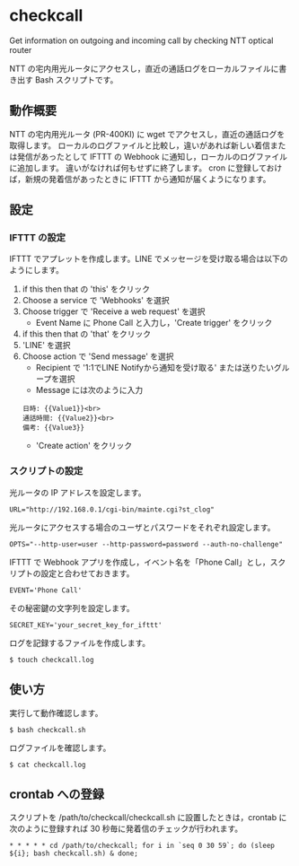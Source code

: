 # checkcall
Get information on outgoing and incoming call by checking NTT optical router 

NTT の宅内用光ルータにアクセスし，直近の通話ログをローカルファイルに書き出す Bash スクリプトです。

## 動作概要
NTT の宅内用光ルータ (PR-400KI) に wget でアクセスし，直近の通話ログを取得します。
ローカルのログファイルと比較し，違いがあれば新しい着信または発信があったとして IFTTT の Webhook に通知し，ローカルのログファイルに追加します。
違いがなければ何もせずに終了します。
cron に登録しておけば，新規の発着信があったときに IFTTT から通知が届くようになります。

## 設定
### IFTTT の設定
IFTTT でアプレットを作成します。LINE でメッセージを受け取る場合は以下のようにします。
1. if this then that の 'this' をクリック
1. Choose a service で 'Webhooks' を選択
1. Choose trigger で 'Receive a web request' を選択
    - Event Name に Phone Call と入力し，'Create trigger' をクリック
1. if this then that の 'that' をクリック
1. 'LINE' を選択
1. Choose action で 'Send message' を選択
    - Recipient で '1:1でLINE Notifyから通知を受け取る' または送りたいグループを選択
    - Message には次のように入力
    ```
    日時: {{Value1}}<br>
    通話時間: {{Value2}}<br>
    備考: {{Value3}}
    ```
    - 'Create action' をクリック
### スクリプトの設定
光ルータの IP アドレスを設定します。
```
URL="http://192.168.0.1/cgi-bin/mainte.cgi?st_clog"
```
光ルータにアクセスする場合のユーザとパスワードをそれぞれ設定します。
```
OPTS="--http-user=user --http-password=password --auth-no-challenge"
```
IFTTT で Webhook アプリを作成し，イベント名を「Phone Call」とし，スクリプトの設定と合わせておきます。
```
EVENT='Phone Call'
```

その秘密鍵の文字列を設定します。
```
SECRET_KEY='your_secret_key_for_ifttt'
```
ログを記録するファイルを作成します。
```
$ touch checkcall.log
```

## 使い方
実行して動作確認します。
```
$ bash checkcall.sh
```
ログファイルを確認します。
```
$ cat checkcall.log
```

## crontab への登録
スクリプトを /path/to/checkcall/checkcall.sh に設置したときは，crontab に次のように登録すれば 30 秒毎に発着信のチェックが行われます。
```
* * * * * cd /path/to/checkcall; for i in `seq 0 30 59`; do (sleep ${i}; bash checkcall.sh) & done;
```
